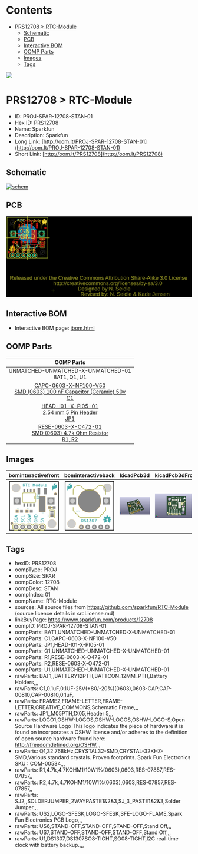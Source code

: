 



Contents
========

* [PRS12708 > RTC-Module](#prs12708--rtc-module)
	* [Schematic](#schematic)
	* [PCB](#pcb)
	* [Interactive BOM](#interactive-bom)
	* [OOMP Parts](#oomp-parts)
	* [Images](#images)
	* [Tags](#tags)
  
![][im]
# PRS12708 > RTC-Module

- ID: PROJ-SPAR-12708-STAN-01
- Hex ID: PRS12708
- Name: Sparkfun
- Description: Sparkfun
- Long Link: [http://oom.lt/PROJ-SPAR-12708-STAN-01](http://oom.lt/PROJ-SPAR-12708-STAN-01)
- Short Link: [http://oom.lt/PRS12708](http://oom.lt/PRS12708)

## Schematic
  
[![schem](eagleSchemImage.png)](eagleSchemImage.png)
## PCB
  
[![pcb](eagleImage.png)](eagleImage.png)
## Interactive BOM

- Interactive BOM page: [ibom.html](https://htmlpreview.github.io/?https://github.com/oomlout/oomlout_OOMP_projects/blob/main/PROJ-SPAR-12708-STAN-01/kicad/bom/ibom.html)

## OOMP Parts
  

|OOMP Parts|
| :---: |
|UNMATCHED-UNMATCHED-X-UNMATCHED-01<BR>BAT1, Q1, U1|
|[CAPC-0603-X-NF100-V50<br> SMD (0603) 100 nF Capacitor (Ceramic) 50v<br> C1](https://github.com/oomlout/oomlout_OOMP_parts/tree/main/CAPC-0603-X-NF100-V50/)|
|[HEAD-I01-X-PI05-01<br> 2.54 mm 5 Pin Header<br> JP1](https://github.com/oomlout/oomlout_OOMP_parts/tree/main/HEAD-I01-X-PI05-01/)|
|[RESE-0603-X-O472-01<br> SMD (0603) 4.7k Ohm Resistor<br> R1, R2](https://github.com/oomlout/oomlout_OOMP_parts/tree/main/RESE-0603-X-O472-01/)|

## Images
  
  

|bominteractivefront|bominteractiveback|kicadPcb3d|kicadPcb3dFront|kicadPcb3dBack|eagleImage|eagleSchemImage|pcbdraw|pcbdrawback|
| :---: | :---: | :---: | :---: | :---: | :---: | :---: | :---: | :---: |
|[![bominteractivefront](bomFront_140.png)](bomFront.png)|[![bominteractiveback](bomBack_140.png)](bomBack.png)|[![kicadPcb3d](kicadPcb3d_140.png)](kicadPcb3d.png)|[![kicadPcb3dFront](kicadPcb3dFront_140.png)](kicadPcb3dFront.png)|[![kicadPcb3dBack](kicadPcb3dBack_140.png)](kicadPcb3dBack.png)|[![eagleImage](eagleImage_140.png)](eagleImage.png)|[![eagleSchemImage](eagleSchemImage_140.png)](eagleSchemImage.png)|[![pcbdraw](pcbdraw_140.png)](pcbdraw.png)|[![pcbdrawback](pcbdrawBack_140.png)](pcbdrawBack.png)|

## Tags

- hexID: PRS12708
- oompType: PROJ
- oompSize: SPAR
- oompColor: 12708
- oompDesc: STAN
- oompIndex: 01
- oompName: RTC-Module
- sources: All source files from https://github.com/sparkfun/RTC-Module (source licence details in srcLicense.md)
- linkBuyPage: https://www.sparkfun.com/products/12708
- oompID: PROJ-SPAR-12708-STAN-01
- oompParts: BAT1,UNMATCHED-UNMATCHED-X-UNMATCHED-01
- oompParts: C1,CAPC-0603-X-NF100-V50
- oompParts: JP1,HEAD-I01-X-PI05-01
- oompParts: Q1,UNMATCHED-UNMATCHED-X-UNMATCHED-01
- oompParts: R1,RESE-0603-X-O472-01
- oompParts: R2,RESE-0603-X-O472-01
- oompParts: U1,UNMATCHED-UNMATCHED-X-UNMATCHED-01
- rawParts: BAT1,,BATTERY12PTH,BATTCON_12MM_PTH,Battery Holders,,,
- rawParts: C1,0.1uF,0.1UF-25V(+80/-20%)(0603),0603-CAP,CAP-00810,CAP-00810,0.1uF,
- rawParts: FRAME2,FRAME-LETTER,FRAME-LETTER,CREATIVE_COMMONS,Schematic Frame,,,
- rawParts: JP1,,M05PTH,1X05,Header 5,,,
- rawParts: LOGO1,OSHW-LOGOS,OSHW-LOGOS,OSHW-LOGO-S,Open Source Hardware Logo This logo indicates the piece of hardware it is found on incorporates a OSHW license and/or adheres to the definition of open source hardware found here: http://freedomdefined.org/OSHW,,,
- rawParts: Q1,32.768kHz,CRYSTAL32-SMD,CRYSTAL-32KHZ-SMD,Various standard crystals. Proven footprints. Spark Fun Electronics SKU : COM-00534,,,
- rawParts: R1,4.7k,4.7KOHM1/10W1%(0603),0603,RES-07857,RES-07857,,
- rawParts: R2,4.7k,4.7KOHM1/10W1%(0603),0603,RES-07857,RES-07857,,
- rawParts: SJ2,,SOLDERJUMPER_2WAYPASTE1&2&3,SJ_3_PASTE1&2&3,Solder Jumper,,,
- rawParts: U$2,LOGO-SFESK,LOGO-SFESK,SFE-LOGO-FLAME,Spark Fun Electronics PCB Logo,,,
- rawParts: U$6,STAND-OFF,STAND-OFF,STAND-OFF,Stand Off,,,
- rawParts: U$7,STAND-OFF,STAND-OFF,STAND-OFF,Stand Off,,,
- rawParts: U1,DS1307,DS1307SO8-TIGHT,SO08-TIGHT,I2C real-time clock with battery backup.,,,



[im]: kicadPcb3d_450.png
